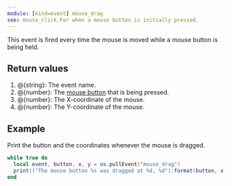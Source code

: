 ```yaml
---
module: [kind=event] mouse_drag
see: mouse_click For when a mouse button is initially pressed.
---
```


This event is fired every time the mouse is moved while a mouse button is being held.

## Return values
1. @{string}: The event name.
2. @{number}: The [mouse button](mouse_click.html#Mouse_buttons) that is being pressed.
3. @{number}: The X-coordinate of the mouse.
4. @{number}: The Y-coordinate of the mouse.

## Example
Print the button and the coordinates whenever the mouse is dragged.

```lua
while true do
  local event, button, x, y = os.pullEvent("mouse_drag")
  print(("The mouse button %s was dragged at %d, %d"):format(button, x, y))
end
```


